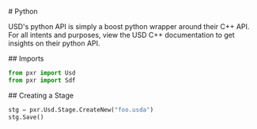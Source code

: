 # Python

USD's python API is simply a boost python wrapper around their C++ API. For all intents and purposes, view the USD C++ documentation to get insights on their python API.

## Imports
```python
from pxr import Usd
from pxr import Sdf
```

## Creating a Stage
```python
stg = pxr.Usd.Stage.CreateNew("foo.usda")
stg.Save()
```
